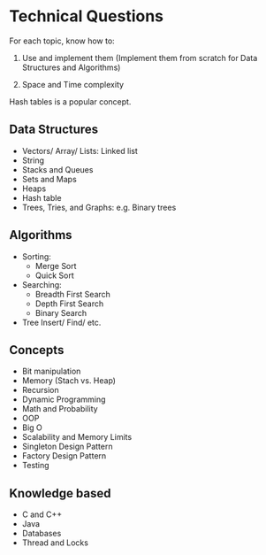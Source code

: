 # Technical Questions
For each topic, know how to:

1. Use and implement them (Implement them from scratch for Data Structures and Algorithms)
2) Space and Time complexity

Hash tables is a popular concept.

## Data Structures
- Vectors/ Array/ Lists: Linked list
- String
- Stacks and Queues
- Sets and Maps
- Heaps
- Hash table
- Trees, Tries, and Graphs: e.g. Binary trees 

## Algorithms
- Sorting: 
    -  Merge Sort
    - Quick Sort
- Searching:
    - Breadth First Search
    - Depth First Search
    - Binary Search
- Tree Insert/ Find/ etc.

## Concepts
- Bit manipulation
- Memory (Stach vs. Heap)
- Recursion
- Dynamic Programming
- Math and Probability
- OOP
- Big O
- Scalability and Memory Limits
- Singleton Design Pattern
- Factory Design Pattern
- Testing

## Knowledge based
- C and C++
- Java 
- Databases
- Thread and Locks